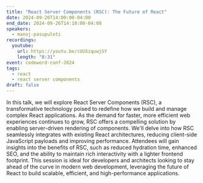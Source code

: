 ```yaml
---
title: "React Server Components (RSC): The Future of React"
date: 2024-09-26T14:00:00-04:00
end_date: 2024-09-26T14:10:00-04:00
speakers:
  - manoj-pasupuleti
recordings:
  youtube:
    url: https://youtu.be/cUUSzquwjSY
    length: "8:31"
event: codeword-conf-2024
tags:
  - react
  - react server components
draft: false
---
```


In this talk, we will explore React Server Components (RSC), a transformative technology poised to redefine how we build and manage complex React applications. As the demand for faster, more efficient web experiences continues to grow, RSC offers a compelling solution by enabling server-driven rendering of components. We'll delve into how RSC seamlessly integrates with existing React architectures, reducing client-side JavaScript payloads and improving performance. Attendees will gain insights into the benefits of RSC, such as reduced hydration time, enhanced SEO, and the ability to maintain rich interactivity with a lighter frontend footprint. This session is ideal for developers and architects looking to stay ahead of the curve in modern web development, leveraging the future of React to build scalable, efficient, and high-performance applications.
